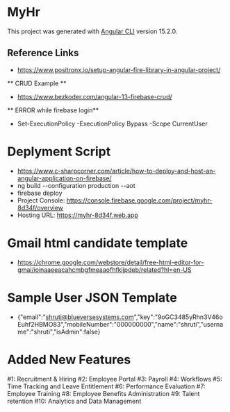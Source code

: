 # MyHr

This project was generated with [Angular CLI](https://github.com/angular/angular-cli) version 15.2.0.

## Reference Links

* https://www.positronx.io/setup-angular-fire-library-in-angular-project/ 

** CRUD Example **
* https://www.bezkoder.com/angular-13-firebase-crud/ 

** ERROR while firebase login** 
* Set-ExecutionPolicy -ExecutionPolicy Bypass -Scope CurrentUser

# Deplyment Script
* https://www.c-sharpcorner.com/article/how-to-deploy-and-host-an-angular-application-on-firebase/
* ng build --configuration production --aot
* firebase deploy
* Project Console: https://console.firebase.google.com/project/myhr-8d34f/overview
* Hosting URL: https://myhr-8d34f.web.app

# Gmail html candidate template
* https://chrome.google.com/webstore/detail/free-html-editor-for-gmai/ioinaaeeacahcmbgfmeaaofhfkijpdeb/related?hl=en-US

# Sample User JSON Template
* {"email":"shruti@blueversesystems.com","key":"9oGC3485yRhn3V46oEuhf2HBMO83","mobileNumber":"000000000","name":"shruti","username":"shruti","isAdmin":false}

# Added New Features

#1: Recruitment & Hiring
#2: Employee Portal
#3: Payroll
#4: Workflows
#5: Time Tracking and Leave Entitlement
#6: Performance Evaluation
#7: Employee Training
#8: Employee Benefits Administration
#9: Talent retention
#10: Analytics and Data Management

